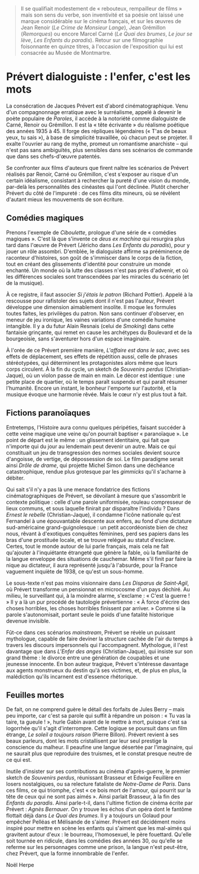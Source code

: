 > Il se qualifiait modestement de « rebouteux, rempailleur de films » mais son sens du verbe, son inventivité et sa poésie ont laissé une marque considérable sur le cinéma français, et sur les œuvres de Jean Renoir (_Le Crime de Monsieur Lange_), Jean Grémillon (_Remorques_) ou encore Marcel Carné (_Le Quai des brumes_, _Le jour se lève_, _Les Enfants du paradis_). Retour sur une filmographie foisonnante en quinze titres, à l'occasion de l'exposition qui lui est consacrée au Musée de Montmartre.

# Prévert dialoguiste : l'enfer, c'est les mots

La consécration de Jacques Prévert est d'abord cinématographique. Venu d'un compagnonnage erratique avec le surréalisme, appelé à devenir le poète populaire de _Paroles_, il accède à la notoriété comme dialoguiste de Carné, Renoir ou Grémillon. Il est la « tête écrivante » du réalisme poétique des années 1935 à 45. Il forge des répliques légendaires (« T'as de beaux yeux, tu sais »), à base de simplicité travaillée, où chacun peut se projeter. Il exalte l'ouvrier au rang de mythe, promeut un romantisme anarchiste – qui n'est pas sans ambiguïtés, plus sensibles dans ses scénarios de commande que dans ses chefs-d'œuvre patentés.

Se confronter aux films d'auteurs que firent naître les scénarios de Prévert réalisés par Renoir, Carné ou Grémillon, c'est s'exposer au risque d'un certain idéalisme, consistant à rechercher la pureté d'une vision du monde, par-delà les personnalités des cinéastes qui l'ont déclinée. Plutôt chercher Prévert du côté de l'impureté : de ces films dits mineurs, où se révèlent d'autant mieux les mouvements de son écriture.

## Comédies magiques

Prenons l'exemple de _Ciboulette_, prologue d'une série de « comédies magiques ». C'est là que s'invente ce _deus ex machina_ qui resurgira plus tard dans l'œuvre de Prévert (Jéricho dans _Les Enfants du paradis_), pour y jouer un rôle assombri. D'emblée, le dialoguiste affirme sa prééminence de raconteur d'histoires, son goût de s'immiscer dans le corps de la fiction, tout en créant des glissements d'identité pour construire un monde enchanté. Un monde où la lutte des classes n'est pas près d'advenir, et où les différences sociales sont transcendées par les miracles du scénario (et de la musique).

À ce registre, il faut associer _Si j'étais le patron_ (Richard Pottier). Appelé à la rescousse pour rafistoler des sujets dont il n'est pas l'auteur, Prévert développe une dimension aimablement insolite. Il moque les formules toutes faites, les privilèges du patron. Non sans continuer d'observer, en meneur de jeu ironique, les vaines variations d'une comédie humaine intangible. Il y a du futur Alain Resnais (celui de _Smoking_) dans cette fantaisie grinçante, qui remet en cause les archétypes du Boulevard et de la bourgeoisie, sans s'aventurer hors d'un espace imaginaire.

À l'orée de ce Prévert première manière, _L'affaire est dans le sac_, avec ses effets de déplacement, ses effets de répétition aussi, celle de phrases stéréotypées, qui déterminent les protagonistes alors même que leurs corps circulent. À la fin du cycle, un sketch de _Souvenirs perdus_ (Christian-Jaque), où un violon passe de main en main. Le décor est identique : une petite place de quartier, où le temps paraît suspendu et qui paraît résumer l'humanité. Encore un instant, le bonheur l'emporte sur l'autorité, et la musique évoque une harmonie rêvée. Mais le cœur n'y est plus tout à fait.

## Fictions paranoïaques

Entretemps, l'Histoire aura connu quelques péripéties, faisant succéder à cette veine magique une veine qu'on pourrait baptiser « paranoïaque ». Le point de départ est le même : un glissement identitaire, qui fait que n'importe qui du jour au lendemain peut devenir un autre. Mais ce qui constituait un jeu de transgression des normes sociales devient source d'angoisse, de vertige, de dépossession de soi. Le film paradigme serait ainsi _Drôle de drame_, qui projette Michel Simon dans une déchéance catastrophique, rendue plus grotesque par les _gimmicks_ qu'il s'acharne à débiter.

Qui sait s'il n'y a pas là une menace fondatrice des fictions cinématographiques de Prévert, se dévoilant à mesure que s'assombrit le contexte politique : celle d'une parole uniformisée, rouleau compresseur de lieux communs, et sous laquelle finirait par disparaître l'individu ? Dans _Ernest le rebelle_ (Christian-Jaque), il condamne l'icône nationale qu'est Fernandel à une épouvantable descente aux enfers, au fond d'une dictature sud-américaine grand-guignolesque : un petit accordéoniste bien de chez nous, rêvant à d'exotiques conquêtes féminines, perd ses papiers dans les bras d'une prostituée locale, et se trouve relégué au statut d'esclave. Certes, tout le monde autour de lui parle français, mais cela ne fait qu'ajouter à l'inquiétante étrangeté que génère la fable, où la familiarité de la langue enveloppe des situations de cauchemar. Même s'il finit par faire la nique au dictateur, il aura représenté jusqu'à l'absurde, pour la France vaguement inquiète de 1938, ce qu'est un sous-homme.

Le sous-texte n'est pas moins visionnaire dans _Les Disparus de Saint-Agil_, où Prévert transforme un pensionnat en microcosme d'un pays déchiré. Au milieu, le surveillant qui, à la moindre alarme, s'exclame : « C'est la guerre ! » Il y a là un pur procédé de tautologie prévertienne : « À force d'écrire des choses horribles, les choses horribles finissent par arriver. » Comme si la parole s'autonomisait, portant seule le poids d'une fatalité historique devenue invisible.

Fût-ce dans ces scénarios _mainstream_, Prévert se révèle un puissant mythologue, capable de faire deviner la structure cachée de l'air du temps à travers les discours impersonnels qui l'accompagnent. Mythologue, il l'est davantage que dans _L'Enfer des anges_ (Christian-Jaque), qui insiste sur son grand thème : le divorce entre une génération de coupables et une jeunesse innocente. En bon auteur tragique, Prévert s'intéresse davantage aux agents monstrueux du destin qu'à ses victimes, et, de plus en plus, la malédiction qu'ils incarnent est d'essence rhétorique.

## Feuilles mortes

De fait, on ne comprend guère le détail des forfaits de Jules Berry – mais peu importe, car c'est sa parole qui suffit à répandre un poison : « Tu vas la taire, ta gueule ! », hurle Gabin avant de le mettre à mort, puisque c'est sa logorrhée qu'il s'agit d'interrompre. Cette logique se poursuit dans un film étrange, _Le soleil a toujours raison_ (Pierre Billon). Prévert revient à ses beaux parleurs, dont les mots cristallisent par leur seul prestige la conscience du malheur. Il peaufine une langue désertée par l'imaginaire, qui ne saurait plus que reproduire des truismes, et le constat presque neutre de ce qui est.

Inutile d'insister sur ses contributions au cinéma d'après-guerre, le premier sketch de _Souvenirs perdus_, réunissant Brasseur et Edwige Feuillère en losers nostalgiques, ou sa relecture fataliste de _Notre-Dame de Paris_. Dans ces films, ce qui triomphe, c'est « ce bois mort de l'amour, qui pourrit sur la tête de ceux qui ne sont pas aimés ». Ainsi parlait Brasseur, à la fin des _Enfants du paradis_. Ainsi parle-t-il, dans l'ultime fiction de cinéma écrite par Prévert : _Agnès Bernauer_. On y trouve les échos d'un opéra dont le fantôme flottait déjà dans _Le Quai des brumes_. Il y a toujours un Golaud pour empêcher Pelléas et Mélisande de s'aimer. Prévert est décidément moins inspiré pour mettre en scène les enfants qui s'aiment que les mal-aimés qui gravitent autour d'eux : le bourreau, l'homosexuel, le père fouettard. Qu'elle soit tournée en ridicule, dans les comédies des années 30, ou qu'elle se referme sur les personnages comme une prison, la langue n'est peut-être, chez Prévert, que la forme innombrable de l'enfer.

<div class="author">Noël Herpe</div>
